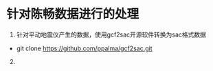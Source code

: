 # 针对陈畅数据进行的处理
1. 针对平动地震仪产生的数据，使用gcf2sac开源软件转换为sac格式数据
* git clone https://github.com/ppalma/gcf2sac.git
2. 
